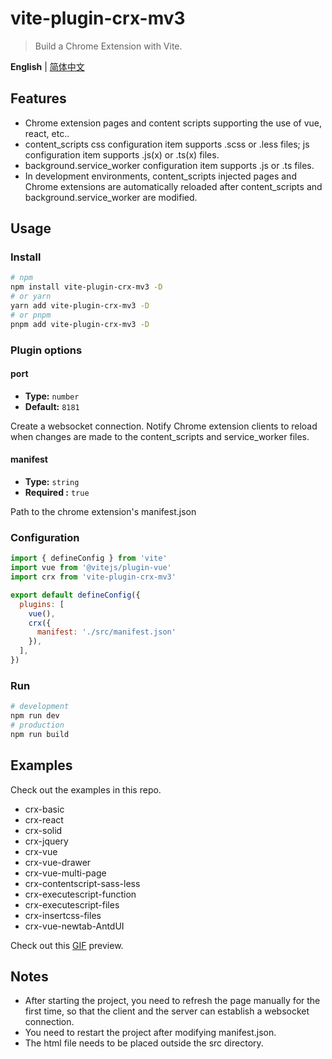 
# vite-plugin-crx-mv3

> Build a Chrome Extension with Vite.

**English** | [简体中文](./README.zh_CN.md)

## Features

+ Chrome extension pages and content scripts supporting the use of vue, react, etc..
+ content_scripts css configuration item supports .scss or .less files; js configuration item supports .js(x) or .ts(x) files.
+ background.service_worker configuration item supports .js or .ts files.
+ In development environments, content_scripts injected pages and Chrome extensions are automatically reloaded after content_scripts and background.service_worker are modified.

## Usage
### Install

```bash
# npm
npm install vite-plugin-crx-mv3 -D
# or yarn
yarn add vite-plugin-crx-mv3 -D
# or pnpm
pnpm add vite-plugin-crx-mv3 -D
```
### Plugin options

#### port

- **Type:** `number`
- **Default:** `8181`

Create a websocket connection. Notify Chrome extension clients to reload when changes are made to the content_scripts and service_worker files.

#### manifest

- **Type:** `string`
- **Required :** `true`

Path to the chrome extension's manifest.json

### Configuration

```js
import { defineConfig } from 'vite'
import vue from '@vitejs/plugin-vue'
import crx from 'vite-plugin-crx-mv3'

export default defineConfig({
  plugins: [
    vue(),
    crx({
      manifest: './src/manifest.json'
    }),
  ],
})
```

### Run

```bash
# development
npm run dev
# production
npm run build
```

## Examples
Check out the examples in this repo.

+ crx-basic
+ crx-react
+ crx-solid
+ crx-jquery
+ crx-vue
+ crx-vue-drawer
+ crx-vue-multi-page
+ crx-contentscript-sass-less
+ crx-executescript-function
+ crx-executescript-files
+ crx-insertcss-files
+ crx-vue-newtab-AntdUI

Check out this [GIF](./docs/gif.md) preview.

## Notes
+ After starting the project, you need to refresh the page manually for the first time, so that the client and the server can establish a websocket connection.
+ You need to restart the project after modifying manifest.json.
+ The html file needs to be placed outside the src directory.
